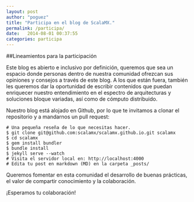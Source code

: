 ```yaml
---
layout: post
author: "poguez"
title: "Participa en el blog de ScalaMX."
permalink: /participa/
date:   2014-08-01 00:37:55
categories: participa
---
```


##Lineamientos para la participación

Este blog es abierto e inclusivo por definición, queremos que  sea un espacio donde
personas dentro de nuestra comunidad ofrezcan sus opiniones y consejos a través
de este blog. A los que están fuera, también les queremos dar la oportunidad de
escribir contenidos  que puedan enriquecer nuestro entendimiento
en el espectro de arquitecturas y soluciones bloque variadas, así como
de cómputo distribuido.

Nuestro blog está alojado en Github, por lo que te invitamos a clonar
el repositorio y a mandarnos un pull request:

```
# Una pequeña reseña de lo que necesitas hacer.
$ git clone git@github.com:scalamx/scalamx.github.io.git scalamx
$ cd scalamx
$ gem install bundler
$ bundle install
$ jekyll serve --watch
# Visita el servidor local en: http://localhost:4000
# Edita tu post en markdown (MD) en la carpeta _posts/
```

Queremos fomentar en esta comunidad el desarrollo de buenas prácticas,
el valor de compartir conocimiento y la colaboración.

¡Esperamos tu colaboración!

